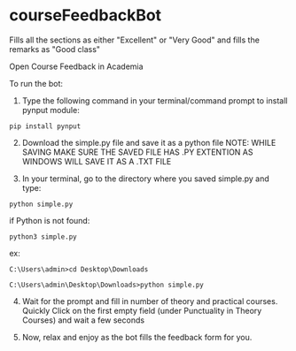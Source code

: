 # courseFeedbackBot
Fills all the sections as either "Excellent" or "Very Good" and fills the remarks as "Good class"


Open Course Feedback in Academia  

To run the bot:
1. Type the following command in your terminal/command prompt to install pynput module:

```
pip install pynput
```
2. Download the simple.py file and save it as a python file
 NOTE: WHILE SAVING MAKE SURE THE SAVED FILE HAS .PY EXTENTION AS WINDOWS WILL SAVE IT AS A .TXT FILE

3. In your terminal, go to the directory where you saved simple.py and type:
```
python simple.py
```
if Python is not found:

```
python3 simple.py
```
ex:
```
C:\Users\admin>cd Desktop\Downloads
```
```
C:\Users\admin\Desktop\Downloads>python simple.py
```

4. Wait for the prompt and fill in number of theory and practical courses.
Quickly Click on the first empty field (under Punctuality in Theory Courses) and wait a few seconds


5. Now, relax and enjoy as the bot fills the feedback form for you.

